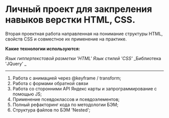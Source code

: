 # Личный проект для закпреления навыков верстки HTML, CSS.

Вторая проектная работа направленная на понимание структуры HTML, свойств CSS и совместное их применение на практике.

**Какие технологии используются:**

_Язык гиппертекстовой разметки 'HTML'_
_Язык стилей 'CSS'_
_Библиотека 'JQuery'
_

---

1. Работа с анимацией через @keyframe / transform;
2. Работа с формами обратной связи
3. Работа со сторонними API Яндекс карты и запрограммирование с помощью JS;
4. Применение псевдоклассов и псевдоэлементов;
5. Полный рефакторинг кода по методологии БЭМ;
6. Структура файлов по БЭМ 'Nested';
